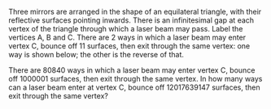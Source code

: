 
Three mirrors are arranged in the shape of an equilateral triangle, with their reflective surfaces pointing inwards. There is an infinitesimal gap at each vertex of the triangle through which a laser beam may pass.
Label the vertices A, B and C. There are 2 ways in which a laser beam may enter vertex C, bounce off 11 surfaces, then exit through the same vertex: one way is shown below; the other is the reverse of that.



There are 80840 ways in which a laser beam may enter vertex C, bounce off 1000001 surfaces, then exit through the same vertex.
In how many ways can a laser beam enter at vertex C, bounce off 12017639147 surfaces, then exit through the same vertex?
